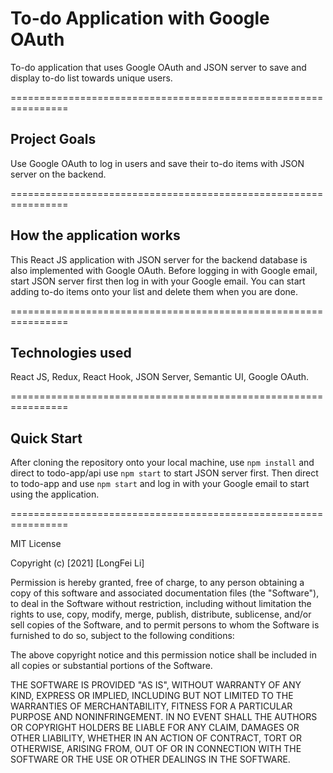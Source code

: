 # To-do Application with Google OAuth

To-do application that uses Google OAuth and JSON server to save and display to-do list towards unique users.

================================================================

## Project Goals

Use Google OAuth to log in users and save their to-do items with JSON server on the backend.

================================================================

## How the application works

This React JS application with JSON server for the backend database is also implemented with Google OAuth. Before logging in with Google email, start JSON server first then log in with your Google email. You can start adding to-do items onto your list and delete them when you are done.

================================================================

## Technologies used

React JS, Redux, React Hook, JSON Server, Semantic UI, Google OAuth.

================================================================

## Quick Start

After cloning the repository onto your local machine, use `npm install` and direct to todo-app/api use `npm start` to start JSON server first. Then direct to todo-app and use `npm start` and log in with your Google email to start using the application.

================================================================

MIT License

Copyright (c) [2021] [LongFei Li]

Permission is hereby granted, free of charge, to any person obtaining a copy
of this software and associated documentation files (the "Software"), to deal
in the Software without restriction, including without limitation the rights
to use, copy, modify, merge, publish, distribute, sublicense, and/or sell
copies of the Software, and to permit persons to whom the Software is
furnished to do so, subject to the following conditions:

The above copyright notice and this permission notice shall be included in all
copies or substantial portions of the Software.

THE SOFTWARE IS PROVIDED "AS IS", WITHOUT WARRANTY OF ANY KIND, EXPRESS OR
IMPLIED, INCLUDING BUT NOT LIMITED TO THE WARRANTIES OF MERCHANTABILITY,
FITNESS FOR A PARTICULAR PURPOSE AND NONINFRINGEMENT. IN NO EVENT SHALL THE
AUTHORS OR COPYRIGHT HOLDERS BE LIABLE FOR ANY CLAIM, DAMAGES OR OTHER
LIABILITY, WHETHER IN AN ACTION OF CONTRACT, TORT OR OTHERWISE, ARISING FROM,
OUT OF OR IN CONNECTION WITH THE SOFTWARE OR THE USE OR OTHER DEALINGS IN THE
SOFTWARE.
